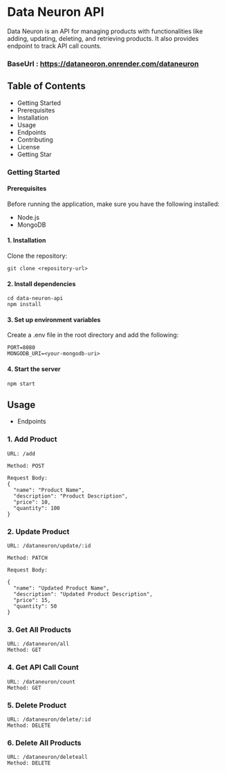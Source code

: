 # Data Neuron API

Data Neuron is an API for managing products with functionalities like adding, updating, deleting, and retrieving products. It also provides endpoint to track API call counts.

### BaseUrl : https://dataneoron.onrender.com/dataneuron

## Table of Contents
* Getting Started
* Prerequisites
* Installation
* Usage
* Endpoints
* Contributing
* License
* Getting Star

### Getting Started
#### Prerequisites
Before running the application, make sure you have the following installed:

* Node.js
* MongoDB

#### 1. Installation
Clone the repository:

``` git clone <repository-url> ```

#### 2. Install dependencies

```
cd data-neuron-api
npm install
```
#### 3. Set up environment variables

Create a .env file in the root directory and add the following:

```
PORT=8080
MONGODB_URI=<your-mongodb-uri>
```
#### 4. Start the server

```
npm start
```
## Usage
* Endpoints
### 1. Add Product

```
URL: /add

Method: POST

Request Body:
{
  "name": "Product Name",
  "description": "Product Description",
  "price": 10,
  "quantity": 100
}
```

### 2. Update Product
```
URL: /dataneuron/update/:id

Method: PATCH

Request Body:

{
  "name": "Updated Product Name",
  "description": "Updated Product Description",
  "price": 15,
  "quantity": 50
}
```
### 3. Get All Products
```
URL: /dataneuron/all
Method: GET
```

### 4. Get API Call Count
```
URL: /dataneuron/count
Method: GET
```
### 5. Delete Product
```
URL: /dataneuron/delete/:id
Method: DELETE
``` 

### 6. Delete All Products
```
URL: /dataneuron/deleteall
Method: DELETE
```